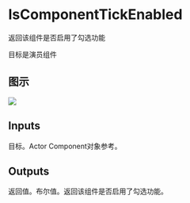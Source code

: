 # IsComponentTickEnabled

返回该组件是否启用了勾选功能

目标是演员组件

## 图示

![]($-20221218-18280756.png)

## Inputs

目标。Actor Component对象参考。 

## Outputs

返回值。布尔值。返回该组件是否启用了勾选功能。
